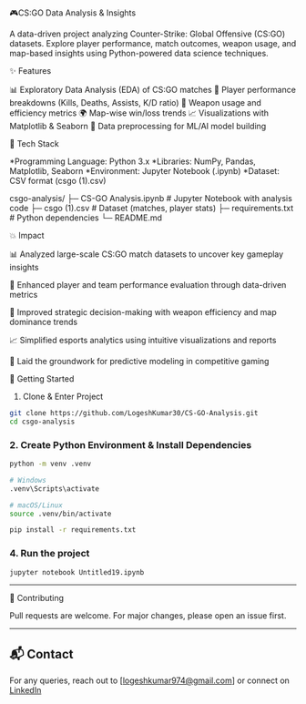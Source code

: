🎮CS:GO Data Analysis & Insights

A data-driven project analyzing Counter-Strike: Global Offensive (CS:GO) datasets.
Explore player performance, match outcomes, weapon usage, and map-based insights using Python-powered data science techniques.


✨ Features

📊 Exploratory Data Analysis (EDA) of CS:GO matches
🎯 Player performance breakdowns (Kills, Deaths, Assists, K/D ratio)
🔫 Weapon usage and efficiency metrics
🌍 Map-wise win/loss trends
📈 Visualizations with Matplotlib & Seaborn
🧠 Data preprocessing for ML/AI model building



🧱 Tech Stack

*Programming Language: Python 3.x
*Libraries: NumPy, Pandas, Matplotlib, Seaborn
*Environment: Jupyter Notebook (.ipynb)
*Dataset: CSV format (csgo (1).csv)



csgo-analysis/
├─ CS-GO Analysis.ipynb       # Jupyter Notebook with analysis code
├─ csgo (1).csv           # Dataset (matches, player stats)
├─ requirements.txt       # Python dependencies
└─ README.md



💥 Impact

📊 Analyzed large-scale CS:GO match datasets to uncover key gameplay insights

🎯 Enhanced player and team performance evaluation through data-driven metrics

🔫 Improved strategic decision-making with weapon efficiency and map dominance trends

📈 Simplified esports analytics using intuitive visualizations and reports

🤖 Laid the groundwork for predictive modeling in competitive gaming


 🚀 Getting Started

1. Clone & Enter Project

```bash
git clone https://github.com/LogeshKumar30/CS-GO-Analysis.git
cd csgo-analysis

```

### 2. Create Python Environment & Install Dependencies

```bash
python -m venv .venv  

# Windows  
.venv\Scripts\activate  

# macOS/Linux  
source .venv/bin/activate  

pip install -r requirements.txt
```

### 4. Run the project

```bash
jupyter notebook Untitled19.ipynb

```

---



🤝 Contributing


Pull requests are welcome. For major changes, please open an issue first.

---

## 📬 Contact

For any queries, reach out to \[[logeshkumar974@gmail.com](mailto:logeshkumar974@gmail.com)] or connect on [LinkedIn](https://linkedin.com/in/logeshkumarp)


